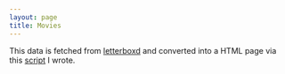 ```yaml
---
layout: page
title: Movies
---
```


This data is fetched from [letterboxd](https://www.letterboxd.com) and converted into a HTML page via this [script]() I wrote. 

